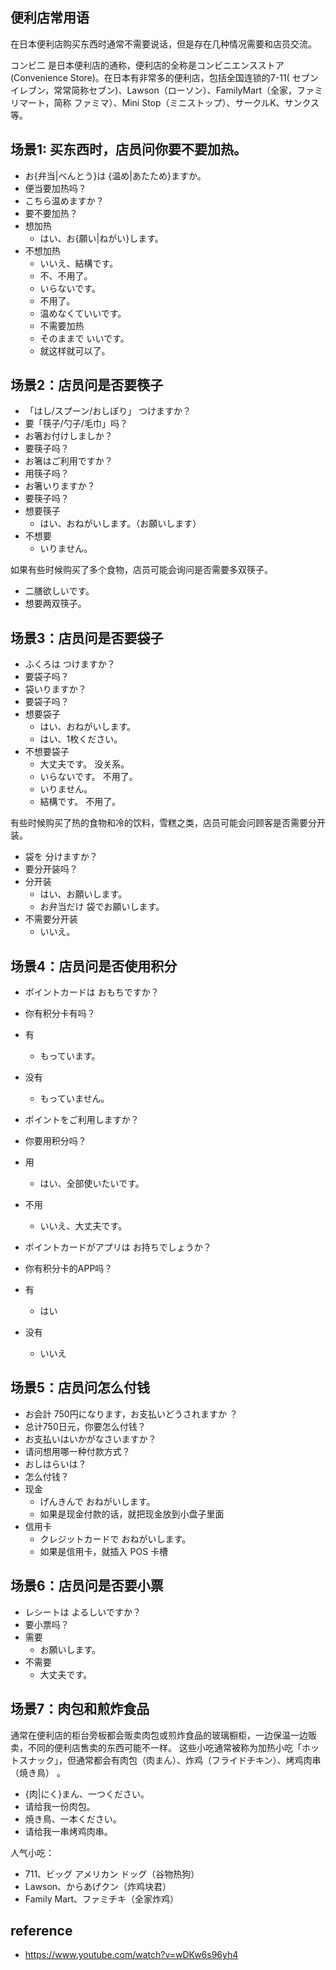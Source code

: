 ## 便利店常用语

在日本便利店购买东西时通常不需要说话，但是存在几种情况需要和店员交流。

コンビ二 是日本便利店的通称，便利店的全称是コンビニエンスストア(Convenience Store)。在日本有非常多的便利店，包括全国连锁的7-11(
セブンイレブン，常常简称セブン)、Lawson（ローソン）、FamilyMart（全家，ファミリマート，简称 ファミマ）、Mini Stop（ミニストップ）、サークルK、サンクス 等。

## 场景1: 买东西时，店员问你要不要加热。

- お{弁当|べんとう}は {温め|あたため}ますか。
- 便当要加热吗？
- こちら温めますか？
- 要不要加热？
- 想加热
    - はい、お{願い|ねがい}します。
- 不想加热
    - いいえ、結構です。
    - 不、不用了。
    - いらないです。
    - 不用了。
    - 温めなくていいです。
    - 不需要加热
    - そのままで いいです。
    - 就这样就可以了。

## 场景2：店员问是否要筷子

- 「はし/スプーン/おしぼり」 つけますか？
- 要「筷子/勺子/毛巾」吗？
- お箸お付けしましか？
- 要筷子吗？
- お箸はご利用ですか？
- 用筷子吗？
- お箸いりますか？
- 要筷子吗？
- 想要筷子
    - はい、おねがいします。（お願いします）
- 不想要
    - いりません。

如果有些时候购买了多个食物，店员可能会询问是否需要多双筷子。

- 二膳欲しいです。
- 想要两双筷子。

## 场景3：店员问是否要袋子

- ふくろは つけますか？
- 要袋子吗？
- 袋いりますか？
- 要袋子吗？
- 想要袋子
    - はい、おねがいします。
    - はい、1枚ください。
- 不想要袋子
    - 大丈夫です。 没关系。
    - いらないです。 不用了。
    - いりません。
    - 結構です。 不用了。

有些时候购买了热的食物和冷的饮料，雪糕之类，店员可能会问顾客是否需要分开装。

- 袋を 分けますか？
- 要分开装吗？
- 分开装
    - はい、お願いします。
    - お弁当だけ 袋でお願いします。
- 不需要分开装
    - いいえ。

## 场景4：店员问是否使用积分

- ポイントカードは おもちですか？
- 你有积分卡有吗？
- 有
    - もっています。
- 没有
    - もっていません。

- ポイントをご利用しますか？
- 你要用积分吗？
- 用
    - はい、全部使いたいです。
- 不用
    - いいえ、大丈夫です。

- ポイントカードがアプリは お持ちでしょうか？
- 你有积分卡的APP吗？
- 有
    - はい
- 没有
    - いいえ

## 场景5：店员问怎么付钱

- お会計 750円になります，お支払いどうされますか ？
- 总计750日元，你要怎么付钱？
- お支払いはいかがなさいますか？
- 请问想用哪一种付款方式？
- おしはらいは？
- 怎么付钱？
- 现金
    - げんきんで おねがいします。
    - 如果是现金付款的话，就把现金放到小盘子里面
- 信用卡
    - クレジットカードで おねがいします。
    - 如果是信用卡，就插入 POS 卡槽

## 场景6：店员问是否要小票

- レシートは よるしいですか？
- 要小票吗？
- 需要
    - お願いします。
- 不需要
    - 大丈夫です。

## 场景7：肉包和煎炸食品

通常在便利店的柜台旁板都会贩卖肉包或煎炸食品的玻璃橱柜，一边保温一边贩卖，不同的便利店售卖的东西可能不一样。
这些小吃通常被称为加热小吃「ホットスナック」，但通常都会有肉包（肉まん）、炸鸡（フライドチキン）、烤鸡肉串（焼き鳥） 。

- {肉|にく}まん、一つください。
- 请给我一份肉包。
- 焼き鳥、一本ください。
- 请给我一串烤鸡肉串。

人气小吃：

- 711、ビッグ アメリカン ドッグ（谷物热狗）
- Lawson、からあげクン（炸鸡块君）
- Family Mart、ファミチキ（全家炸鸡）

## reference

- <https://www.youtube.com/watch?v=wDKw6s96yh4>
